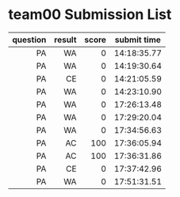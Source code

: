 # team00 Submission List
question | result | score | submit time
----:|----:|-----:|-----
PA | WA | 0 | 14:18:35.77 
PA | WA | 0 | 14:19:30.64 
PA | CE | 0 | 14:21:05.59 
PA | WA | 0 | 14:23:10.90 
PA | WA | 0 | 17:26:13.48 
PA | WA | 0 | 17:29:20.04 
PA | WA | 0 | 17:34:56.63 
PA | AC | 100 | 17:36:05.94 
PA | AC | 100 | 17:36:31.86 
PA | CE | 0 | 17:37:42.96 
PA | WA | 0 | 17:51:31.51 
